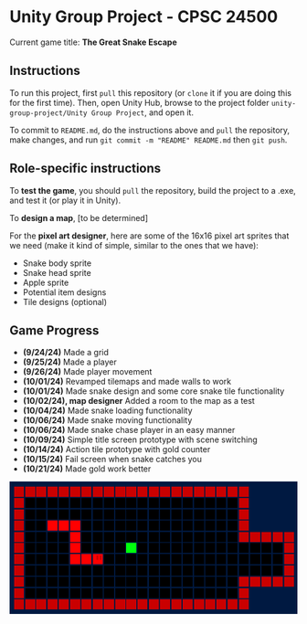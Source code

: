 # Unity Group Project - CPSC 24500

Current game title: **The Great Snake Escape**

## Instructions 
To run this project, first `pull` this repository (or `clone` it if you are doing this for the first time). Then, open Unity Hub, browse to the project folder `unity-group-project/Unity Group Project`, and open it.

To commit to `README.md`, do the instructions above and `pull` the repository, make changes, and run `git commit -m "README" README.md` then `git push`.

## Role-specific instructions 
To **test the game**, you should `pull` the repository, build the project to a .exe, and test it (or play it in Unity).

To **design a map**, [to be determined]

For the **pixel art designer**, here are some of the 16x16 pixel art sprites that we need (make it kind of simple, similar to the ones that we have):
- Snake body sprite 
- Snake head sprite 
- Apple sprite 
- Potential item designs 
- Tile designs (optional)

## Game Progress 
- **(9/24/24)** Made a grid 
- **(9/25/24)** Made a player 
- **(9/26/24)** Made player movement 
- **(10/01/24)** Revamped tilemaps and made walls to work 
- **(10/01/24)** Made snake design and some core snake tile functionality 
- **(10/02/24), map designer** Added a room to the map as a test 
- **(10/04/24)** Made snake loading functionality 
- **(10/06/24)** Made snake moving functionality 
- **(10/06/24)** Made snake chase player in an easy manner 
- **(10/09/24)** Simple title screen prototype with scene switching 
- **(10/14/24)** Action tile prototype with gold counter 
- **(10/15/24)** Fail screen when snake catches you 
- **(10/21/24)** Made gold work better 

![alt text](./image.png)